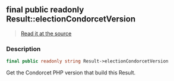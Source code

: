 ## final public readonly Result::electionCondorcetVersion

> [Read it at the source](https://github.com/julien-boudry/Condorcet/blob/master/src/Result.php#L22)

### Description    

```php
final public readonly string Result->electionCondorcetVersion 
```

Get the Condorcet PHP version that build this Result.
    